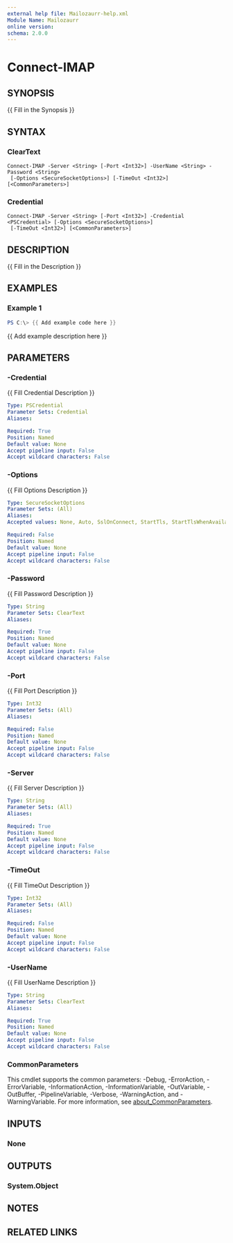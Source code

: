 ```yaml
---
external help file: Mailozaurr-help.xml
Module Name: Mailozaurr
online version:
schema: 2.0.0
---
```


# Connect-IMAP

## SYNOPSIS
{{ Fill in the Synopsis }}

## SYNTAX

### ClearText
```
Connect-IMAP -Server <String> [-Port <Int32>] -UserName <String> -Password <String>
 [-Options <SecureSocketOptions>] [-TimeOut <Int32>] [<CommonParameters>]
```

### Credential
```
Connect-IMAP -Server <String> [-Port <Int32>] -Credential <PSCredential> [-Options <SecureSocketOptions>]
 [-TimeOut <Int32>] [<CommonParameters>]
```

## DESCRIPTION
{{ Fill in the Description }}

## EXAMPLES

### Example 1
```powershell
PS C:\> {{ Add example code here }}
```

{{ Add example description here }}

## PARAMETERS

### -Credential
{{ Fill Credential Description }}

```yaml
Type: PSCredential
Parameter Sets: Credential
Aliases:

Required: True
Position: Named
Default value: None
Accept pipeline input: False
Accept wildcard characters: False
```

### -Options
{{ Fill Options Description }}

```yaml
Type: SecureSocketOptions
Parameter Sets: (All)
Aliases:
Accepted values: None, Auto, SslOnConnect, StartTls, StartTlsWhenAvailable

Required: False
Position: Named
Default value: None
Accept pipeline input: False
Accept wildcard characters: False
```

### -Password
{{ Fill Password Description }}

```yaml
Type: String
Parameter Sets: ClearText
Aliases:

Required: True
Position: Named
Default value: None
Accept pipeline input: False
Accept wildcard characters: False
```

### -Port
{{ Fill Port Description }}

```yaml
Type: Int32
Parameter Sets: (All)
Aliases:

Required: False
Position: Named
Default value: None
Accept pipeline input: False
Accept wildcard characters: False
```

### -Server
{{ Fill Server Description }}

```yaml
Type: String
Parameter Sets: (All)
Aliases:

Required: True
Position: Named
Default value: None
Accept pipeline input: False
Accept wildcard characters: False
```

### -TimeOut
{{ Fill TimeOut Description }}

```yaml
Type: Int32
Parameter Sets: (All)
Aliases:

Required: False
Position: Named
Default value: None
Accept pipeline input: False
Accept wildcard characters: False
```

### -UserName
{{ Fill UserName Description }}

```yaml
Type: String
Parameter Sets: ClearText
Aliases:

Required: True
Position: Named
Default value: None
Accept pipeline input: False
Accept wildcard characters: False
```

### CommonParameters
This cmdlet supports the common parameters: -Debug, -ErrorAction, -ErrorVariable, -InformationAction, -InformationVariable, -OutVariable, -OutBuffer, -PipelineVariable, -Verbose, -WarningAction, and -WarningVariable. For more information, see [about_CommonParameters](http://go.microsoft.com/fwlink/?LinkID=113216).

## INPUTS

### None

## OUTPUTS

### System.Object
## NOTES

## RELATED LINKS
